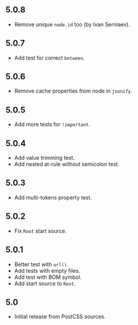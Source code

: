 ## 5.0.8
* Remove unique `node.id` too (by Ivan Serniaev).

## 5.0.7
* Add test for correct `between`.

## 5.0.6
* Remove cache properties from node in `jsonify`.

## 5.0.5
* Add more tests for `!important`.

## 5.0.4
* Add value trimming test.
* Add nested at-rule without semicolon test.

## 5.0.3
* Add multi-tokens property test.

## 5.0.2
* Fix `Root` start source.

## 5.0.1
* Better test with `url()`.
* Add tests with empty files.
* Add test with BOM symbol.
* Add start source to `Root`.

## 5.0
* Initial release from PostCSS sources.
